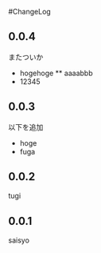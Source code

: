 #ChangeLog

## 0.0.4
またついか
* hogehoge
** aaaabbb
* 12345

## 0.0.3
以下を追加
* hoge
* fuga

## 0.0.2
tugi

## 0.0.1
saisyo

